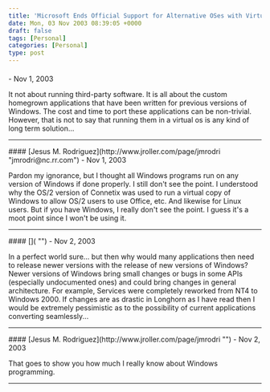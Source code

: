 ```yaml
---
title: 'Microsoft Ends Official Support for Alternative OSes with Virtual PC'
date: Mon, 03 Nov 2003 08:39:05 +0000
draft: false
tags: [Personal]
categories: [Personal]
type: post
---
```



#### 
[]( "") - <time datetime="2003-11-03 12:41:31">Nov 1, 2003</time>

It not about running third-party software. It is all about the custom homegrown applications that have been written for previous versions of Windows. The cost and time to port these applications can be non-trivial. However, that is not to say that running them in a virtual os is any kind of long term solution...
<hr />
#### 
[Jesus M. Rodriguez](http://www.jroller.com/page/jmrodri "jmrodri@nc.rr.com") - <time datetime="2003-11-03 20:40:53">Nov 1, 2003</time>

Pardon my ignorance, but I thought all Windows programs run on any version of Windows if done properly. I still don't see the point. I understood why the OS/2 version of Connetix was used to run a virtual copy of Windows to allow OS/2 users to use Office, etc. And likewise for Linux users. But if you have Windows, I really don't see the point. I guess it's a moot point since I won't be using it.
<hr />
#### 
[]( "") - <time datetime="2003-11-04 12:14:25">Nov 2, 2003</time>

In a perfect world sure... but then why would many applications then need to release newer versions with the release of new versions of Windows? Newer versions of Windows bring small changes or bugs in some APIs (especially undocumented ones) and could bring changes in general architecture. For example, Services were completely reworked from NT4 to Windows 2000. If changes are as drastic in Longhorn as I have read then I would be extremely pessimistic as to the possibility of current applications converting seamlessly...
<hr />
#### 
[Jesus M. Rodriguez](http://www.jroller.com/page/jmrodri "") - <time datetime="2003-11-04 16:19:54">Nov 2, 2003</time>

That goes to show you how much I really know about Windows programming.
<hr />
